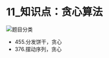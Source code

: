 # 11_知识点：贪心算法

![题目分类](https://code-thinking-1253855093.file.myqcloud.com/pics/20210917104315.png)

- 455.分发饼干，贪心
- 376.摆动序列，贪心


